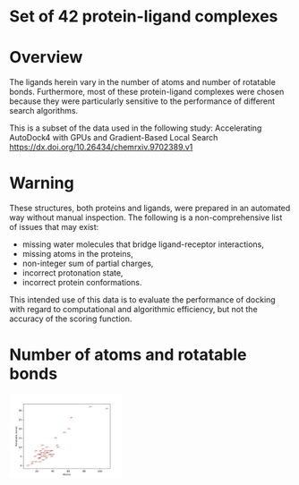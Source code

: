 Set of 42 protein-ligand complexes
==================================

# Overview

The ligands herein vary in the number of atoms and number of rotatable bonds.
Furthermore, most of these protein-ligand complexes were chosen because they
were particularly sensitive to the performance of different search algorithms.

This is a subset of the data used in the following study:
Accelerating AutoDock4 with GPUs and Gradient-Based Local Search
https://dx.doi.org/10.26434/chemrxiv.9702389.v1

# Warning

These structures, both proteins and ligands, were prepared in an automated way
without manual inspection. The following is a non-comprehensive list of
issues that may exist:

* missing water molecules that bridge ligand-receptor interactions,
* missing atoms in the proteins,
* non-integer sum of partial charges,
* incorrect protonation state,
* incorrect protein conformations.

This intended use of this data is to evaluate the performance of docking with
regard to computational and algorithmic efficiency, but not the accuracy of
the scoring function.

# Number of atoms and rotatable bonds 

<img src="atoms_vs_rotbonds.png" width="200">

